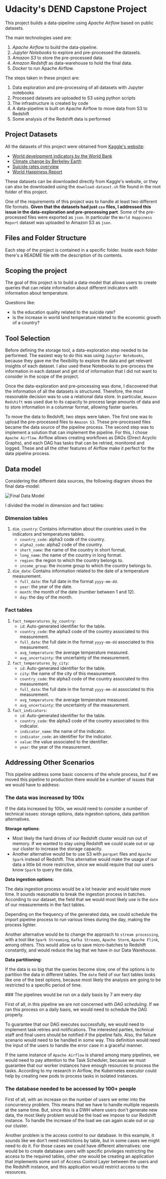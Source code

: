# Udacity's DEND Capstone Project

This project builds a data-pipeline using _Apache Airflow_ based on
public datasets.

The main technologies used are:

1. _Apache Airflow_ to build the data-pipeline.
2. _Jupyter Notebooks_ to explore and pre-processed the datasets.
3. _Amazon S3_ to store the pre-processed data.
4. _Amazon Redshift_ as data-warehouse to hold the final data.
5. _Docker_ to run Apache Airflow.

The steps taken in these project are:

1. Data exploration and pre-processing of all datasets with Jupyter notebooks
2. Processed datasets are uploaded to S3 using python scripts
3. The infrastructure is created by code
4. A data-pipeline is built on Apache Airflow to move data from S3 to Redshift
5. Some analysis of the Redshift data is performed

## Project Datasets

All the datasets of this project were obtained from
[Kaggle's website](https://www.kaggle.com):

- [World development indicators by the World Bank](https://www.kaggle.com/worldbank/world-development-indicators)
- [Climate change by Berkeley Earth](https://www.kaggle.com/berkeleyearth/climate-change-earth-surface-temperature-data)
- [Suicide rates overview](https://www.kaggle.com/russellyates88/suicide-rates-overview-1985-to-2016)
- [World Happiness Report](https://www.kaggle.com/unsdsn/world-happiness)

These datasets can be downloaded directly from Kaggle's website, or they can
also be downloaded using the `download-dataset.sh` file found in the root
folder of this project.

One of the requirements of this project was to handle at least two different
file formats. **Given that the datasets had just `csv` files, I addressed this
issue in the data-exploration and pre-processing part**. Some of the pre-processed
files were exported as `json`. In particular the `World Happiness Report` dataset
was uploaded to Amazon S3 as `json`.

## Files and Folder Structure

Each step of the project is contained in a specific folder. Inside each folder
there's a README file with the description of its contents.

## Scoping the project

The goal of this project is to build a data-model that allows users to create
queries that can relate information about different indicators with information
about temperature.

Questions like:

- Is the education quality related to the suicide rate?
- Is the increase in world land temperature related to the economic growth of a country?

## Tool Selection

Before defining the storage tool, a data-exploration step needed to be
performed. The easiest way to do this was using `Jupyter Notebooks`, because
they gave me the flexibility to explore the data and get relevant insights
of each dataset. I also used these Notebooks to pre-process the information
in each dataset and get rid of information that I did not want to consider
in the scope of the project.

Once the data-exploration and pre-processing was done, I discovered that
the information of all the datasets is structured. Therefore, the most reasonable
decision was to use a relational data store. In particular, `Amazon Redshift`
was used due to its capacity to process large amounts of data
and to store information in a columnar format, allowing faster queries.

To move the data to Redshift, two steps were taken. The first one was to
upload the pre-processed files to `Amazon S3`. These pre-processed files
became the data source of the pipeline process. The second step was
to implement a solution that can implement the pipeline. For this,
I chose `Apache Airflow`. Airflow allows creating workflows as DAGs
(Direct Acyclic Graphs), and each DAG has tasks that can be retried,
monitored and logged. These and all the other features of Airflow
make it perfect for the data pipeline process.

## Data model

Considering the different data sources, the following diagram shows the final
data-model:

![Final Data Model](4-pipeline/images/fact-dimension-tables.png)

I divided the model in dimension and fact tables:

### Dimension tables

1. `dim_country`: Contains information about the countries used in the indicators
and temperatures tables.
    - `country_code`: alpha3 code of the country.
    - `alpha2_code`: alpha2 code of the country.
    - `short_name`: the name of the country in short format.
    - `long_name`: the name of the country in long format.
    - `region`: the region to which the country belongs to.
    - `income_group`: the income group to which the country belongs to.
2. `dim_date`: Contains information related to the date of a temperature
measurement.
    - `full_date`: the full date in the format `yyyy-mm-dd`.
    - `year`: the year of the date.
    - `month`: the month of the date (number between 1 and 12).
    - `day`: the day of the month.

### Fact tables

1. `fact_temperatures_by_country`:
    - `id`: Auto-generated identifier for the table.
    - `country_code`: the alpha3 code of the country associated to this
    measurement.
    - `full_date`: the full date in the format `yyyy-mm-dd` associated to this
    measurement.
    - `avg_temperature`: the average temperature measured.
    - `avg_uncertainty`: the uncertainty of the measurement.
2. `fact_temperatures_by_city`:
    - `id`: Auto-generated identifier for the table.
    - `city`: the name of the city of this measurement.
    - `country_code`: the alpha3 code of the country associated to this
    measurement.
    - `full_date`: the full date in the format `yyyy-mm-dd` associated to this
    measurement.
    - `avg_temperature`: the average temperature measured.
    - `avg_uncertainty`: the uncertainty of the measurement.
3. `fact_indicators`:
    - `id`: Auto-generated identifier for the table.
    - `country_code`: the alpha3 code of the country associated to this
    indicator.
    - `indicator_name`: the name of the indicator.
    - `indicator_code`: an identifier for the indicator.
    - `value`: the value associated to the identifier.
    - `year`: the year of the measurement.

## Addressing Other Scenarios

This pipeline address some basic concerns of the whole process, but if
we moved this pipeline to production there would be a number of issues
that we would have to address:

### The data was increased by 100x

If the data increased by 100x, we would need to consider a number of
technical issues: storage options, data ingestion options, data partition
alternatives.

**Storage options**:

- Most likely the hard drives of our Redshift cluster would run out
of memory. If we wanted to stay using Redshift we could scale out or
up our cluster to increase the storage capacity.
- Another alternative would be to use S3 with `parquet` files
and `Apache Spark` instead of Redshift. This alternative would make
the usage of our data a little bit more restrictive, since we would
require that our users know `Spark` to query the data.

**Data ingestion options**:

The data ingestion process would be a lot heavier and would take more
time. It sounds reasonable to break the ingestion process in batches.
According to our dataset, the field that we would most likely use is
the `date` of our measurements in the fact tables.

Depending on the frequency of the generated data, we could schedule
the import pipeline process to run various times during the day,
making the process lighter.

Another alternative would be to change the approach to `stream processing`,
with a tool like `Spark Streaming`, `Kafka Streams`, `Apache Storm`,
`Apache Flink`, among others. This would allow us to save micro-batches
to Redshift constantly, and would reduce the lag that we have in
our Data Warehouse.

**Data partitioning**:

If the data is so big that the queries become slow, one of the options
is to partition the data in different tables. The `date` field of
our fact tables looks like one of the best options, because most likely
the analysis are going to be restricted to a specific period of time.

### The pipelines would be run on a daily basis by 7 am every day

First of all, in this pipeline we are not concerned with _DAG scheduling_.
If we ran this process on a daily basis, we would need to schedule the
DAG properly.

To guarantee that our DAG executes successfully, we would need to
implement task retries and notifications. The interested parties, technical
staff and final users should be notified if the pipeline fails. Also,
the failure scenario would need to be handled in some way. This definition
would need the input of the users to handle the error case in a graceful
manner.

If the same instance of `Apache Airflow` is shared among many pipelines,
we would need to pay attention to the Task Scheduler, because we must
guarantee that our worker instances have enough resources to process the
tasks. According to my research in Airflow, the Kubernetes executor
could help by creating new pods to process tasks in isolated instances.

### The database needed to be accessed by 100+ people

First of all, with an increase on the number of users we enter into the
concurrency problem. This means that we have to handle multiple requests
at the same time. But, since this is a DWH where users don't generate
new data, the most likely problem would be the load we impose to our Redshift
instance. To handle the increase of the load we can again scale out or up
our cluster.

Another problem is the access control to our database. In this example,
it sounds like we don't need restrictions by table, but in some cases
we might need to do it. For those cases we could have different alternatives:
one would be to create database users with specific privileges restricting
the access to the required tables, other one would be creating an application
that implements some sort of Access Control Layer between the users
and the Redshift instance, and this application would restrict access
to the resources.
